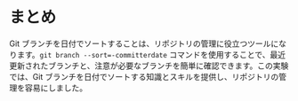 # まとめ

Git ブランチを日付でソートすることは、リポジトリの管理に役立つツールになります。`git branch --sort=-committerdate` コマンドを使用することで、最近更新されたブランチと、注意が必要なブランチを簡単に確認できます。この実験では、Git ブランチを日付でソートする知識とスキルを提供し、リポジトリの管理を容易にしました。
